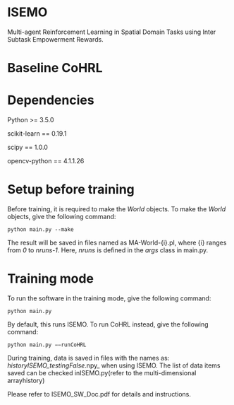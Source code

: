 # ISEMO
Multi-agent Reinforcement Learning in Spatial Domain Tasks using Inter Subtask Empowerment Rewards.

# Baseline CoHRL

# Dependencies
Python >= 3.5.0

scikit-learn == 0.19.1

scipy == 1.0.0

opencv-python == 4.1.1.26

# Setup before training
Before training, it is required to make the _World_ objects. To make the _World_ objects, give the following command: 

`python main.py --make` 

The result will be saved in files named as MA-World-{i}.pl, where {i} ranges from _0_ to _nruns-1_. Here, _nruns_ is defined in the _args_ class in main.py.

# Training mode
To run the software in the training mode, give the following command:

`python main.py`  

By default, this runs ISEMO. To run CoHRL instead, give the following command:

`python main.py −−runCoHRL`

During training, data is saved in files with the names as: _historyISEMO_testingFalse_.npy_ when using ISEMO. The list of data items saved can be checked inISEMO.py(refer to the multi-dimensional arrayhistory)

Please refer to ISEMO_SW_Doc.pdf for details and instructions.
